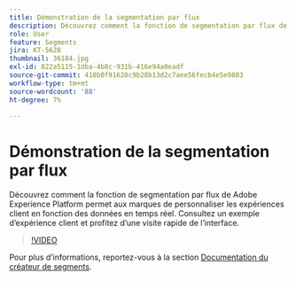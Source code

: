 ```yaml
---
title: Démonstration de la segmentation par flux
description: Découvrez comment la fonction de segmentation par flux de Adobe Experience Platform permet aux marques de personnaliser les expériences client en fonction des données en temps réel. Consultez un exemple d’expérience client et profitez d’une visite rapide de l’interface.
role: User
feature: Segments
jira: KT-5628
thumbnail: 36184.jpg
exl-id: 822a5115-1dba-4b8c-931b-416e94a0eadf
source-git-commit: 410b0f91628c9b28b13d2c7aee56fecb4e5e9803
workflow-type: tm+mt
source-wordcount: '88'
ht-degree: 7%

---
```


# Démonstration de la segmentation par flux

Découvrez comment la fonction de segmentation par flux de Adobe Experience Platform permet aux marques de personnaliser les expériences client en fonction des données en temps réel. Consultez un exemple d’expérience client et profitez d’une visite rapide de l’interface.

>[!VIDEO](https://video.tv.adobe.com/v/36184?quality=12&learn=on)

Pour plus d’informations, reportez-vous à la section [Documentation du créateur de segments](https://experienceleague.adobe.com/docs/experience-platform/segmentation/ui/segment-builder.html?lang=fr).

